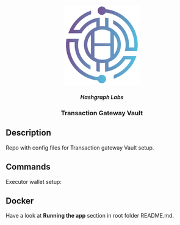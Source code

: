 <p align="center">
  <img src="../../images/THA_Logo.png" width="200" alt="Nest Logo" />
</p>

  <h5 align="center">Hashgraph Labs</p>
  <h3 align="center">Transaction Gateway Vault</p>

## Description

Repo with config files for Transaction gateway Vault setup.

## Commands

Executor wallet setup:

## Docker

Have a look at **Running the app** section in root folder README.md.

